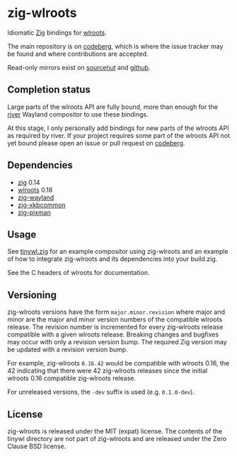 # zig-wlroots

Idiomatic [Zig](https://ziglang.org/) bindings for
[wlroots](https://gitlab.freedesktop.org/wlroots/wlroots).

The main repository is on [codeberg](https://codeberg.org/ifreund/zig-wlroots),
which is where the issue tracker may be found and where contributions are accepted.

Read-only mirrors exist on [sourcehut](https://git.sr.ht/~ifreund/zig-wlroots)
and [github](https://github.com/swaywm/zig-wlroots).

## Completion status

Large parts of the wlroots API are fully bound, more than enough for the
[river](https://codeberg.org/river/river) Wayland compositor to use these bindings.

At this stage, I only personally add bindings for new parts of the
wlroots API as required by river. If your project requires some
part of the wlroots API not yet bound please open an issue or pull
request on [codeberg](https://codeberg.org/ifreund/zig-wlroots).

## Dependencies

- [zig](https://ziglang.org/) 0.14
- [wlroots](https://gitlab.freedesktop.org/wlroots/wlroots) 0.18
- [zig-wayland](https://codeberg.org/ifreund/zig-wayland)
- [zig-xkbcommon](https://codeberg.org/ifreund/zig-xkbcommon)
- [zig-pixman](https://codeberg.org/ifreund/zig-pixman)

## Usage

See [tinywl.zig](./tinywl/) for an example compositor using zig-wlroots and an example
of how to integrate zig-wlroots and its dependencies into your build.zig.

See the C headers of wlroots for documentation.

## Versioning

zig-wlroots versions have the form `major.minor.revision` where major and minor
are the major and minor version numbers of the compatible wlroots release. The
revision number is incremented for every zig-wlroots release compatible with a
given wlroots release. Breaking changes and bugfixes may occur with only a
revision version bump. The required Zig version may be updated with a revision
version bump.

For example, zig-wlroots `0.16.42` would be compatible with wlroots 0.16, the 42
indicating that there were 42 zig-wlroots releases since the initial wlroots 0.16
compatible zig-wlroots release.

For unreleased versions, the `-dev` suffix is used (e.g. `0.1.0-dev`).

## License

zig-wlroots is released under the MIT (expat) license. The contents of the tinywl directory
are not part of zig-wlroots and are released under the Zero Clause BSD license.
